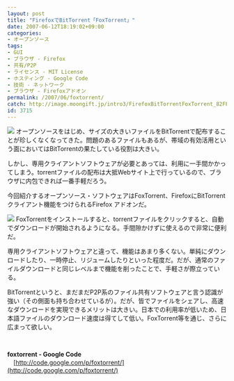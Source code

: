 ```yaml
---
layout: post
title: "FirefoxでBitTorrent「FoxTorrent」"
date: 2007-06-12T18:19:02+09:00
categories:
- オープンソース
tags: 
- GUI
- ブラウザ - Firefox
- 共有/P2P
- ライセンス - MIT License
- ホスティング - Google Code
- 技術 - ネットワーク
- ブラウザ - Firefoxアドオン
permalink: /2007/06/foxtorrent/
catch: http://image.moongift.jp/intro3/FirefoxBitTorrentFoxTorrent_82FF/foxtorrent2_thumb.png
id: 3715
---
```

[![](http://image.moongift.jp/intro3/FirefoxBitTorrentFoxTorrent_82FF/foxtorrent1_thumb.png)](http://image.moongift.jp/intro3/FirefoxBitTorrentFoxTorrent_82FF/foxtorrent12.png) オープンソースをはじめ、サイズの大きいファイルをBitTorrentで配布することが珍しくなくなってきた。問題のあるファイルもあるが、帯域の有効活用という面においてはBitTorrentの果たしている役割は大きい。

 

しかし、専用クライアントソフトウェアが必要とあっては、利用に一手間かかってしまう。torrentファイルの配布は大抵Webサイト上で行っているので、ブラウザに内包できれば一番手軽だろう。

 

今回紹介するオープンソース・ソフトウェアはFoxTorrent、FirefoxにBitTorrentクライアント機能をつけられるFirefox アドオンだ。

 <!--more--> 

[![](http://image.moongift.jp/intro3/FirefoxBitTorrentFoxTorrent_82FF/foxtorrent2_thumb.png)](http://image.moongift.jp/intro3/FirefoxBitTorrentFoxTorrent_82FF/foxtorrent22.png) FoxTorrentをインストールすると、torrentファイルをクリックすると、自動でダウンロードが開始されるようになる。手間隙かけずに使えるので非常に便利だ。

 

専用クライアントソフトウェアと違って、機能はあまり多くない。単純にダウンロードしたり、一時停止、リジュームしたりといった程度だ。だが、通常のファイルダウンロードと同じレベルまで機能を削ったことで、手軽さが際立っている。

 

BitTorrentというと、まだまだP2P系のファイル共有ソフトウェアと言う認識が強い（その側面も持ち合わせているが）。だが、皆でファイルをシェアし、高速なダウンロードを実現できるメリットは大きい。日本での利用率が低いため、日本語ファイルのダウンロード速度は得てして低い。FoxTorrent等を通じ、さらに広まって欲しい。

 

&nbsp;

 

**foxtorrent - Google Code**  
　[http://code.google.com/p/foxtorrent/](http://code.google.com/p/foxtorrent/)

